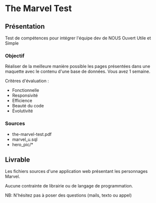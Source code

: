 # The Marvel Test

## Présentation

Test de compétences pour intégrer l'équipe dev de NOUS Ouvert Utile et Simple

### Objectif

Réaliser de la meilleure manière possible les pages présentées dans une maquette avec le contenu d'une base de données.
Vous avez 1 semaine.

Critères d'évaluation :

* Fonctionnelle
* Responsivité
* Efficience
* Beauté du code
* Évolutivité

### Sources

* the-marvel-test.pdf
* marvel_u.sql
* hero_pic/*


## Livrable

Les fichiers sources d'une application web présentant les personnages Marvel.

Aucune contrainte de librairie ou de langage de programmation.


NB: N'hésitez pas à poser des questions (mails, texto ou appel)
